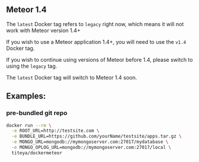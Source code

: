 ## Meteor 1.4

The `latest` Docker tag refers to `legacy` right now, which means it will not
work with Meteor version 1.4+

If you wish to use a Meteor application 1.4+, you will need to use the `v1.4` Docker tag.

If you wish to continue using versions of Meteor before 1.4, please switch to
using the `legacy` tag.

The `latest` Docker tag will switch to Meteor 1.4 soon.


## Examples:

### pre-bundled git repo
```sh
docker run --rm \
  -e ROOT_URL=http://testsite.com \
  -e BUNDLE_URL=https://github.com/yourName/testsite/apps.tar.gz \
  -e MONGO_URL=mongodb://mymongoserver.com:27017/mydatabase \
  -e MONGO_OPLOG_URL=mongodb://mymongoserver.com:27017/local \
  titeya/dockermeteor
```
